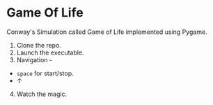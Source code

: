 # Game Of Life

Conway's Simulation called Game of Life implemented using Pygame.

1. Clone the repo.
2. Launch the executable.
3. Navigation -
  - `space` for start/stop.
  - &#8593;
4. Watch the magic.
